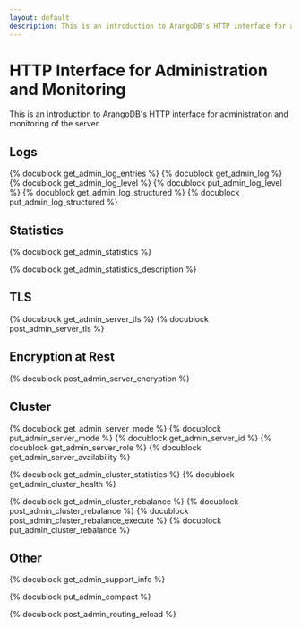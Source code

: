 ```yaml
---
layout: default
description: This is an introduction to ArangoDB's HTTP interface for administration and monitoring of the server
---
```

HTTP Interface for Administration and Monitoring
================================================

This is an introduction to ArangoDB's HTTP interface for administration and
monitoring of the server.

Logs
----

<!-- lib/Admin/RestAdminLogHandler.cpp -->
{% docublock get_admin_log_entries %}
{% docublock get_admin_log %}
{% docublock get_admin_log_level %}
{% docublock put_admin_log_level %}
{% docublock get_admin_log_structured %}
{% docublock put_admin_log_structured %}

Statistics
----------

<!-- js/actions/api-system.js -->
{% docublock get_admin_statistics %}

<!-- js/actions/api-system.js -->
{% docublock get_admin_statistics_description %}

TLS
---

<!-- arangod/RestHandler/RestAdminServerHandler.cpp -->
{% docublock get_admin_server_tls %}
{% docublock post_admin_server_tls %}

Encryption at Rest
------------------

<!-- arangod/RestHandler/RestAdminServerHandler.cpp -->
{% docublock post_admin_server_encryption %}

Cluster
-------

<!-- js/actions/api-system.js -->
{% docublock get_admin_server_mode %}
{% docublock put_admin_server_mode %}
{% docublock get_admin_server_id %}
{% docublock get_admin_server_role %}
{% docublock get_admin_server_availability %}

<!-- js/actions/api-cluster.js -->
{% docublock get_admin_cluster_statistics %}
{% docublock get_admin_cluster_health %}

<!-- arangod/Cluster/AutoRebalance.cpp -->
{% docublock get_admin_cluster_rebalance %}
{% docublock post_admin_cluster_rebalance %}
{% docublock post_admin_cluster_rebalance_execute %}
{% docublock put_admin_cluster_rebalance %}

Other
-----

{% docublock get_admin_support_info %}

<!-- arangod/RocksDBEngine/RocksDBRestHandlers.cpp -->
{% docublock put_admin_compact %}

<!-- js/actions/api-system.js -->
{% docublock post_admin_routing_reload %}
